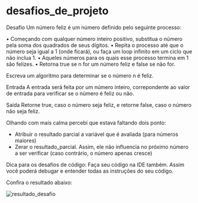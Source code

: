 # desafios_de_projeto

Desafio
Um número feliz é um número definido pelo seguinte processo:

• Começando com qualquer número inteiro positivo, substitua o número pela soma dos quadrados de seus dígitos.
• Repita o processo até que o número seja igual a 1 (onde ficará), ou faça um loop infinito em um ciclo que não inclua 1.
• Aqueles números para os quais esse processo termina em 1 são felizes.
• Retorna true se n for um número feliz e false se não for.

Escreva um algoritmo para determinar se o número n é feliz.

Entrada
A entrada será feita por um número inteiro, correpondente ao valor de entrada para verificar se  o número é feliz ou não.

Saída
Retorne true, caso o número seja feliz, e retorne false, caso o número não seja feliz.

Olhando com mais calma percebi que estava faltando dois ponto:
- Atribuir o resultado parcial a variável que é avaliada (para números maiores)
- Zerar o resultado_parcial. Assim, ele não influencia no próximo número a ser verificar (caso contrário, o número apenas cresce)


Dica para os desafios de código: Faça seu código na IDE também. Assim você poderá debugar e entender todas as instruções do seu código.

Confira o resultado abaixo:

![resultado_desafio](https://user-images.githubusercontent.com/81716096/207997798-c73e16da-ad69-494f-b27e-38190648a7dc.png)
